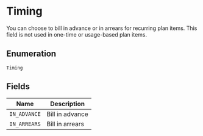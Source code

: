 # Timing

You can choose to bill in advance or in arrears for recurring plan items. This field is not used in one-time or usage-based plan items.

## Enumeration

`Timing`

## Fields

| Name | Description |
|  --- | --- |
| `IN_ADVANCE` | Bill in advance |
| `IN_ARREARS` | Bill in arrears |
